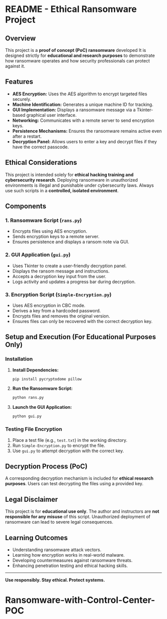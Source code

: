 # README - Ethical Ransomware Project

## Overview
This project is a **proof of concept (PoC) ransomware** developed It is designed strictly for **educational and research purposes** to demonstrate how ransomware operates and how security professionals can protect against it.

## Features
- **AES Encryption:** Uses the AES algorithm to encrypt targeted files securely.
- **Machine Identification:** Generates a unique machine ID for tracking.
- **GUI Implementation:** Displays a ransomware message via a Tkinter-based graphical user interface.
- **Networking:** Communicates with a remote server to send encryption keys.
- **Persistence Mechanisms:** Ensures the ransomware remains active even after a restart.
- **Decryption Panel:** Allows users to enter a key and decrypt files if they have the correct passcode.

## Ethical Considerations
This project is intended solely for **ethical hacking training and cybersecurity research**. Deploying ransomware in unauthorized environments is illegal and punishable under cybersecurity laws. Always use such scripts in a **controlled, isolated environment**.

## Components
### 1. Ransomware Script (`rans.py`)
- Encrypts files using AES encryption.
- Sends encryption keys to a remote server.
- Ensures persistence and displays a ransom note via GUI.

### 2. GUI Application (`gui.py`)
- Uses Tkinter to create a user-friendly decryption panel.
- Displays the ransom message and instructions.
- Accepts a decryption key input from the user.
- Logs activity and updates a progress bar during decryption.

### 3. Encryption Script (`Simple-Encryption.py`)
- Uses AES encryption in CBC mode.
- Derives a key from a hardcoded password.
- Encrypts files and removes the original version.
- Ensures files can only be recovered with the correct decryption key.

## Setup and Execution (For Educational Purposes Only)
### Installation
1. **Install Dependencies:**
   ```sh
   pip install pycryptodome pillow
   ```
2. **Run the Ransomware Script:**
   ```sh
   python rans.py
   ```
3. **Launch the GUI Application:**
   ```sh
   python gui.py
   ```

### Testing File Encryption
1. Place a test file (e.g., `test.txt`) in the working directory.
2. Run `Simple-Encryption.py` to encrypt the file.
3. Use `gui.py` to attempt decryption with the correct key.

## Decryption Process (PoC)
A corresponding decryption mechanism is included for **ethical research purposes**. Users can test decrypting the files using a provided key.

## Legal Disclaimer
This project is for **educational use only**. The author and instructors are **not responsible for any misuse** of this script. Unauthorized deployment of ransomware can lead to severe legal consequences.

## Learning Outcomes
- Understanding ransomware attack vectors.
- Learning how encryption works in real-world malware.
- Developing countermeasures against ransomware threats.
- Enhancing penetration testing and ethical hacking skills.

---
**Use responsibly. Stay ethical. Protect systems.**

# Ransomware-with-Control-Center-POC
